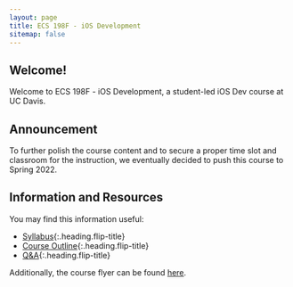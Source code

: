 ```yaml
---
layout: page
title: ECS 198F - iOS Development
sitemap: false
---
```


## Welcome!

Welcome to ECS 198F - iOS Development, a student-led iOS Dev course at UC Davis.

## Announcement

To further polish the course content and to secure a proper time slot and classroom for the instruction, we eventually decided to push this course to Spring 2022.

## Information and Resources

You may find this information useful:

- [Syllabus]{:.heading.flip-title}
- [Course Outline]{:.heading.flip-title}
- [Q&A]{:.heading.flip-title}


Additionally, the course flyer can be found [here](/assets/static/tentative-flyer.pdf).



[Syllabus]: syllabus.md
[Course Outline]: outline.md
[Q&A]: Q&A.md
